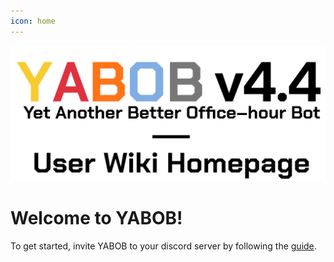 ```yaml
---
icon: home
---
```


![](static/home.svg)

# Welcome to YABOB!

To get started, invite YABOB to your discord server by following the [guide](invite-procedure.md).